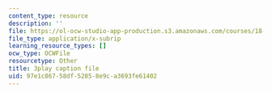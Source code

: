 ```yaml
---
content_type: resource
description: ''
file: https://ol-ocw-studio-app-production.s3.amazonaws.com/courses/18-03sc-differential-equations-fall-2011/97e1c86758df52858e9ca3693fe61402_sZ2qulI6GEk.vtt
file_type: application/x-subrip
learning_resource_types: []
ocw_type: OCWFile
resourcetype: Other
title: 3play caption file
uid: 97e1c867-58df-5285-8e9c-a3693fe61402
---
```

